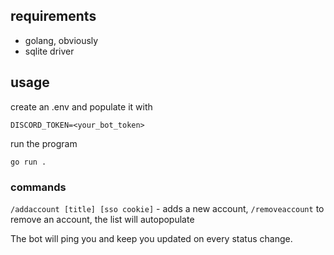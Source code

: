 ## requirements

- golang, obviously
- sqlite driver

## usage

create an .env and populate it with

`DISCORD_TOKEN=<your_bot_token>`

run the program

`go run .`

### commands

`/addaccount [title] [sso cookie]` - adds a new account,
`/removeaccount` to remove an account, the list will autopopulate

The bot will ping you and keep you updated on every status change.
